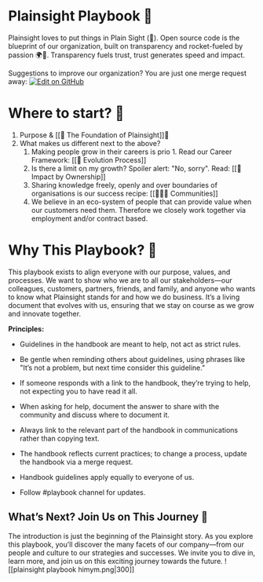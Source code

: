 <a name="top"></a>
# Plainsight Playbook 📔

Plainsight loves to put things in Plain Sight (🥁). Open source code is the blueprint of our organization, built on transparency and rocket-fueled by passion 🌍🚀. Transparency fuels trust, trust generates speed and impact.

Suggestions to improve our organization?
You are just one merge request away: <a name="top"></a>
[![Edit on GitHub](https://img.shields.io/badge/Edit_on-GitHub-FDCAD2?logo=github&logoColor=FFFFFF&style=for-the-badge)](https://github.com/PlainsightPro/Vision-Playbook/tree/Launched/Playbook%20Usage)


# Where to start? 🤔

1. Purpose & [[🥇 The Foundation of Plainsight]]🚀
2. What makes us different next to the above?
	1. Making people grow in their careers is prio 1. Read our Career Framework: [[🎯 Evolution Process]]
	2. Is there a limit on my growth? Spoiler alert: "No, sorry". Read: [[🚀 Impact by Ownership]]
	3. Sharing knowledge freely, openly and over boundaries of organisations is our success recipe: [[🧑‍🤝‍🧑 Communities]]
	4. We believe in an eco-system of people that can provide value when our customers need them. Therefore we closely work together via employment and/or contract based.


# Why This Playbook? 🤔

This playbook exists to align everyone with our purpose, values, and processes. We want to show who we are to all our stakeholders—our colleagues, customers, partners, friends, and family, and anyone who wants to know what Plainsight stands for and how we do business. It’s a living document that evolves with us, ensuring that we stay on course as we grow and innovate together.

**Principles:**

- Guidelines in the handbook are meant to help, not act as strict rules.

- Be gentle when reminding others about guidelines, using phrases like "It’s not a problem, but next time consider this guideline."

- If someone responds with a link to the handbook, they’re trying to help, not expecting you to have read it all.

- When asking for help, document the answer to share with the community and discuss where to document it.

- Always link to the relevant part of the handbook in communications rather than copying text.

- The handbook reflects current practices; to change a process, update the handbook via a merge request.

- Handbook guidelines apply equally to everyone of us.

- Follow #playbook channel for updates. 



## What’s Next? Join Us on This Journey 🎯

The introduction is just the beginning of the Plainsight story. As you explore this playbook, you’ll discover the many facets of our company—from our people and culture to our strategies and successes. We invite you to dive in, learn more, and join us on this exciting journey towards the future.
![[plainsight playbook himym.png|300]]